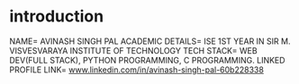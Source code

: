 # introduction
NAME= AVINASH SINGH PAL
ACADEMIC DETAILS= ISE 1ST YEAR IN SIR M. VISVESVARAYA INSTITUTE OF TECHNOLOGY
TECH STACK= WEB DEV(FULL STACK), PYTHON PROGRAMMING, C PROGRAMMING.
LINKED PROFILE LINK= www.linkedin.com/in/avinash-singh-pal-60b228338
